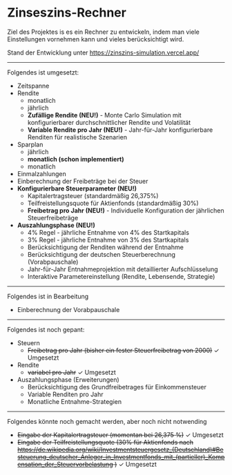 
# Zinseszins-Rechner

Ziel des Projektes is es ein Rechner zu entwickeln, indem man viele Einstellungen vornehmen kann und vieles berücksichtigt wird.

Stand der Entwicklung unter https://zinszins-simulation.vercel.app/

---
Folgendes ist umgesetzt:
- Zeitspanne
- Rendite
    - monatlich
    - jährlich
    - **Zufällige Rendite (NEU!)** - Monte Carlo Simulation mit konfigurierbarer durchschnittlicher Rendite und Volatilität
    - **Variable Rendite pro Jahr (NEU!)** - Jahr-für-Jahr konfigurierbare Renditen für realistische Szenarien
- Sparplan
    - jährlich
    - **monatlich (schon implementiert)**
    - monatlich
- Einmalzahlungen
- Einberechnung der Freibeträge bei der Steuer
- **Konfigurierbare Steuerparameter (NEU!)**
    - Kapitalertragsteuer (standardmäßig 26,375%)
    - Teilfreistellungsquote für Aktienfonds (standardmäßig 30%)
    - **Freibetrag pro Jahr (NEU!)** - Individuelle Konfiguration der jährlichen Steuerfreibeträge
- **Auszahlungsphase (NEU!)**
    - 4% Regel - jährliche Entnahme von 4% des Startkapitals
    - 3% Regel - jährliche Entnahme von 3% des Startkapitals
    - Berücksichtigung der Renditen während der Entnahme
    - Berücksichtigung der deutschen Steuerberechnung (Vorabpauschale)
    - Jahr-für-Jahr Entnahmeprojektion mit detaillierter Aufschlüsselung
    - Interaktive Parametereinstellung (Rendite, Lebensende, Strategie)
---
Folgendes ist in Bearbeitung
- Einberechnung der Vorabpauschale 
---
Folgendes ist noch gepant:
- Steuern
    - ~~Freibetrag pro Jahr (bisher ein fester Steuerfreibetrag von 2000)~~ ✓ Umgesetzt
- Rendite
    - ~~variabel pro Jahr~~ ✓ Umgesetzt
- Auszahlungsphase (Erweiterungen)
    - Berücksichtigung des Grundfreibetrages für Einkommensteuer
    - Variable Renditen pro Jahr
    - Monatliche Entnahme-Strategien
---
Folgendes könnte noch gemacht werden, aber noch nicht notwending
- ~~Eingabe der Kapitalertragsteuer (momentan bei 26,375 %)~~ ✓ Umgesetzt
- ~~Eingabe der Teilfreistellungsquote (30% für Aktienfonds nach https://de.wikipedia.org/wiki/Investmentsteuergesetz_(Deutschland)#Besteuerung_deutscher_Anleger_in_Investmentfonds_mit_(partieller)_Kompensation_der_Steuervorbelastung )~~ ✓ Umgesetzt
